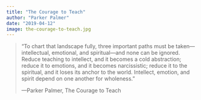 ```yaml
---
title: "The Courage to Teach"
author: "Parker Palmer"
date: "2019-04-12"
image: the-courage-to-teach.jpg
---
```


> “To chart that landscape fully, three important paths must be taken—intellectual, emotional, and spiritual—and none can be ignored. Reduce teaching to intellect, and it becomes a cold abstraction; reduce it to emotions, and it becomes narcissistic; reduce it to the spiritual, and it loses its anchor to the world. Intellect, emotion, and spirit depend on one another for wholeness.”
>
> —Parker Palmer, The Courage to Teach
